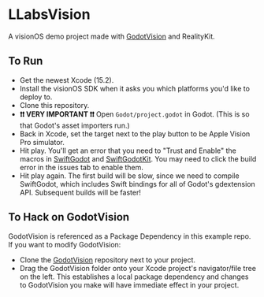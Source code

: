 # LLabsVision

A visionOS demo project made with [GodotVision](https://github.com/kevinw/GodotVision) and RealityKit.


## To Run

- Get the newest Xcode (15.2).
- Install the visionOS SDK when it asks you which platforms you'd like to deploy to.
- Clone this repository.
- **❗❗ VERY IMPORTANT ❗❗** Open `Godot/project.godot` in Godot. (This is so that Godot's asset importers run.)
- Back in Xcode, set the target next to the play button to be Apple Vision Pro simulator.
- Hit play. You'll get an error that you need to "Trust and Enable" the macros in [SwiftGodot](https://github.com/migueldeicaza/SwiftGodot) and [SwiftGodotKit](https://github.com/migueldeicaza/SwiftGodotKit). You may need to click the build error in the issues tab to enable them.
- Hit play again. The first build will be slow, since we need to compile SwiftGodot, which includes Swift bindings for all of Godot's gdextension API. Subsequent builds will be faster!

## To Hack on GodotVision

GodotVision is referenced as a Package Dependency in this example repo. If you want to modify GodotVision:

* Clone the [GodotVision](https://github.com/kevinw/GodotVision) repository next to your project.
* Drag the GodotVision folder onto your Xcode project's navigator/file tree on the left. This establishes a local package dependency and changes to GodotVision you make will have immediate effect in your project.

